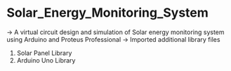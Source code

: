 # Solar_Energy_Monitoring_System
-> A virtual circuit design and simulation of Solar energy monitoring system using Arduino and Proteus Professional
-> Imported additional library files
  1. Solar Panel Library
  2. Arduino Uno Library

